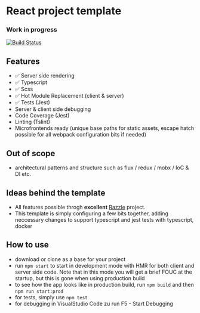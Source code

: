 # React project template

### Work in progress

[![Build Status](https://cpgithub.visualstudio.com/ReactSSRTypescriptScssBoilerplate/_apis/build/status/conplementAG.ReactSSRTypescriptScssBoilerplate)](https://cpgithub.visualstudio.com/ReactSSRTypescriptScssBoilerplate/_build/latest?definitionId=2)

## Features
- ✅ Server side rendering
- ✅ Typescript 
- ✅ Scss
- ✅ Hot Module Replacement (client & server)
- ✅ Tests (Jest)
- Server & client side debugging
- Code Coverage (Jest)
- Linting (Tslint)
- Microfrontends ready (unique base paths for static assets, escape hatch possible for all webpack configuration bits if needed)

## Out of scope
- architectural patterns and structure such as flux / redux / mobx / IoC & DI etc.

## Ideas behind the template
- All features possible throgh **excellent** [Razzle](https://github.com/jaredpalmer/razzle) project.
- This template is simply configuring a few bits together, adding neccessary changes to support typescript and jest tests with typescript, docker 

## How to use
- download or clone as a base for your project
- run `npm start` to start in development mode with HMR for both client and server side code. Note that in this mode you will get a brief FOUC at the startup, but this is gone when using production build
- to see how the app looks like in production build, run `npm build` and then `npm run start:prod`
- for tests, simply use `npm test`
- for debugging in VisualStudio Code zu run F5 - Start Debugging
